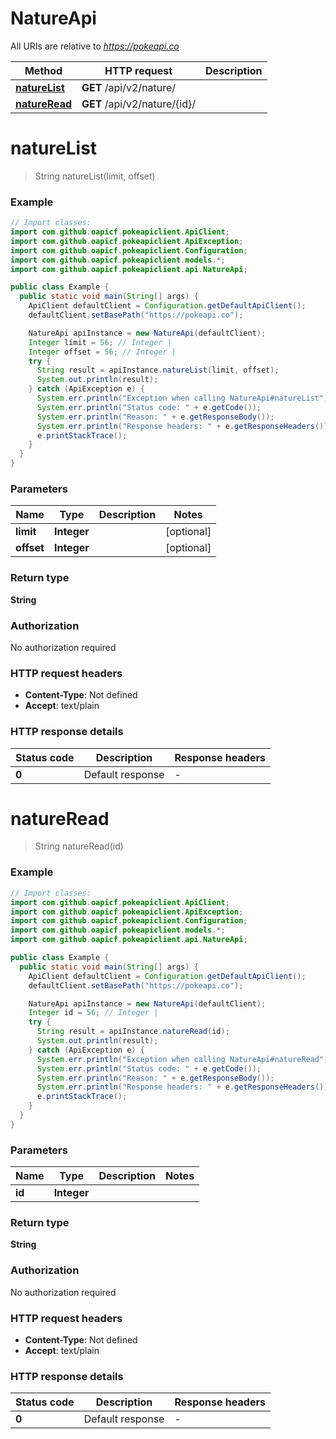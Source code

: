 # NatureApi

All URIs are relative to *https://pokeapi.co*

| Method | HTTP request | Description |
|------------- | ------------- | -------------|
| [**natureList**](NatureApi.md#natureList) | **GET** /api/v2/nature/ |  |
| [**natureRead**](NatureApi.md#natureRead) | **GET** /api/v2/nature/{id}/ |  |


<a id="natureList"></a>
# **natureList**
> String natureList(limit, offset)



### Example
```java
// Import classes:
import com.github.oapicf.pokeapiclient.ApiClient;
import com.github.oapicf.pokeapiclient.ApiException;
import com.github.oapicf.pokeapiclient.Configuration;
import com.github.oapicf.pokeapiclient.models.*;
import com.github.oapicf.pokeapiclient.api.NatureApi;

public class Example {
  public static void main(String[] args) {
    ApiClient defaultClient = Configuration.getDefaultApiClient();
    defaultClient.setBasePath("https://pokeapi.co");

    NatureApi apiInstance = new NatureApi(defaultClient);
    Integer limit = 56; // Integer | 
    Integer offset = 56; // Integer | 
    try {
      String result = apiInstance.natureList(limit, offset);
      System.out.println(result);
    } catch (ApiException e) {
      System.err.println("Exception when calling NatureApi#natureList");
      System.err.println("Status code: " + e.getCode());
      System.err.println("Reason: " + e.getResponseBody());
      System.err.println("Response headers: " + e.getResponseHeaders());
      e.printStackTrace();
    }
  }
}
```

### Parameters

| Name | Type | Description  | Notes |
|------------- | ------------- | ------------- | -------------|
| **limit** | **Integer**|  | [optional] |
| **offset** | **Integer**|  | [optional] |

### Return type

**String**

### Authorization

No authorization required

### HTTP request headers

 - **Content-Type**: Not defined
 - **Accept**: text/plain

### HTTP response details
| Status code | Description | Response headers |
|-------------|-------------|------------------|
| **0** | Default response |  -  |

<a id="natureRead"></a>
# **natureRead**
> String natureRead(id)



### Example
```java
// Import classes:
import com.github.oapicf.pokeapiclient.ApiClient;
import com.github.oapicf.pokeapiclient.ApiException;
import com.github.oapicf.pokeapiclient.Configuration;
import com.github.oapicf.pokeapiclient.models.*;
import com.github.oapicf.pokeapiclient.api.NatureApi;

public class Example {
  public static void main(String[] args) {
    ApiClient defaultClient = Configuration.getDefaultApiClient();
    defaultClient.setBasePath("https://pokeapi.co");

    NatureApi apiInstance = new NatureApi(defaultClient);
    Integer id = 56; // Integer | 
    try {
      String result = apiInstance.natureRead(id);
      System.out.println(result);
    } catch (ApiException e) {
      System.err.println("Exception when calling NatureApi#natureRead");
      System.err.println("Status code: " + e.getCode());
      System.err.println("Reason: " + e.getResponseBody());
      System.err.println("Response headers: " + e.getResponseHeaders());
      e.printStackTrace();
    }
  }
}
```

### Parameters

| Name | Type | Description  | Notes |
|------------- | ------------- | ------------- | -------------|
| **id** | **Integer**|  | |

### Return type

**String**

### Authorization

No authorization required

### HTTP request headers

 - **Content-Type**: Not defined
 - **Accept**: text/plain

### HTTP response details
| Status code | Description | Response headers |
|-------------|-------------|------------------|
| **0** | Default response |  -  |

